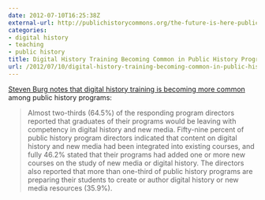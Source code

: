 ```yaml
---
date: 2012-07-10T16:25:38Z
external-url: http://publichistorycommons.org/the-future-is-here-public-history-education-and-the-rise-of-digital-history/
categories:
- digital history
- teaching
- public history
title: Digital History Training Becoming Common in Public History Programs
url: /2012/07/10/digital-history-training-becoming-common-in-public-history-programs/
---
```


[Steven Burg notes that digital history training is becoming more common](http://publichistorycommons.org/the-future-is-here-public-history-education-and-the-rise-of-digital-history/) among public history programs:

> Almost two-thirds (64.5%) of the responding program directors reported that graduates of their programs would be leaving with competency in digital history and new media. Fifty-nine percent of public history program directors indicated that content on digital history and new media had been integrated into existing courses, and fully 46.2% stated that their programs had added one or more new courses on the study of new media or digital history. The directors also reported that more than one-third of public history programs are preparing their students to create or author digital history or new media resources (35.9%).
